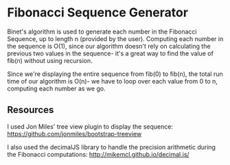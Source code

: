 # Fibonacci Sequence Generator

Binet's algorithm is used to generate each number in the Fibonacci Sequence, up to length n (provided by the user). Computing each number in the sequence is O(1), since our algorithm doesn't rely on calculating the previous two values in the sequence- it's a great way to find the value of fib(n) without using recursion.

Since we're displaying the entire sequence from fib(0) to fib(n), the total run time of our algorithm is O(n)- we have to loop over each value from 0 to n, computing each number as we go.

## Resources

I used Jon Miles' tree view plugin to display the sequence:
https://github.com/jonmiles/bootstrap-treeview

I also used the decimalJS library to handle the precision arithmetic during the Fibonacci computations:
http://mikemcl.github.io/decimal.js/

